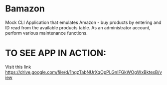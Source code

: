 # Bamazon
Mock CLI Application that emulates Amazon - buy products by entering and ID read from the available products table. As an administrator account, perform various maintenance functions.

# TO SEE APP IN ACTION:
Visit this link
https://drive.google.com/file/d/1hqzTabNUrXqOpPLGnIFGkWOgWxBktexB/view